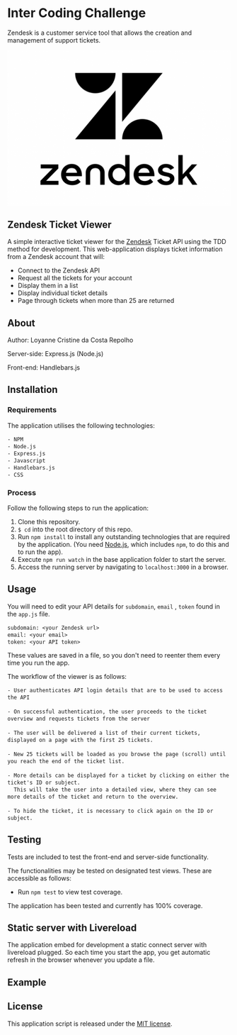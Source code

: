 # Inter Coding Challenge

Zendesk is a customer service tool that allows the creation and management of support tickets.

<img align="center" src="https://github.com/loyannec/zendesk-ticket-viewer/blob/master/zendesk-logo.png" >

## Zendesk Ticket Viewer

A simple interactive ticket viewer for the [Zendesk](https://www.zendesk.com/) Ticket API using the TDD method for development. This web-application displays ticket information from a Zendesk account that will:

- Connect to the Zendesk API
- Request all the tickets for your account
- Display them in a list
- Display individual ticket details
- Page through tickets when more than 25 are returned

## About

Author: Loyanne Cristine da Costa Repolho

Server-side: Express.js (Node.js)

Front-end: Handlebars.js

## Installation

### Requirements

The application utilises the following technologies:

```
- NPM
- Node.js
- Express.js
- Javascript
- Handlebars.js
- CSS
```

### Process

Follow the following steps to run the application:

1. Clone this repository.
2. `$ cd` into the root directory of this repo.
3. Run `npm install` to install any outstanding technologies that are required by the application. (You need [Node.js](https://nodejs.org/), which includes `npm`, to do this and to run the app).
4. Execute `npm run watch` in the base application folder to start the server.
5. Access the running server by navigating to `localhost:3000` in a browser.

## Usage

You will need to edit your API details for `subdomain`, `email` , `token` found in the `app.js` file.

```
subdomain: <your Zendesk url>
email: <your email>
token: <your API token>
```

These values are saved in a file, so you don't need to reenter them every time you run the app.

The workflow of the viewer is as follows:

```
- User authenticates API login details that are to be used to access the API

- On successful authentication, the user proceeds to the ticket overview and requests tickets from the server

- The user will be delivered a list of their current tickets, displayed on a page with the first 25 tickets.

- New 25 tickets will be loaded as you browse the page (scroll) until you reach the end of the ticket list.

- More details can be displayed for a ticket by clicking on either the ticket's ID or subject.
  This will take the user into a detailed view, where they can see more details of the ticket and return to the overview.

- To hide the ticket, it is necessary to click again on the ID or subject.
```

## Testing

Tests are included to test the front-end and server-side functionality.

The functionalities may be tested on designated test views. These are accessible as follows:

- Run `npm test` to view test coverage.

The application has been tested and currently has 100% coverage.

## Static server with Livereload

The application embed for development a static connect server with livereload plugged. So each time you start the app, you get automatic refresh in the browser whenever you update a file.

## **Example**

[]()

## License

This application script is released under the [MIT license](https://opensource.org/licenses/MIT).
